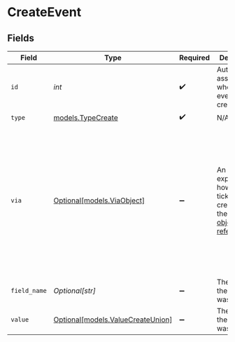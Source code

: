 # CreateEvent


## Fields

| Field                                                                                                                                            | Type                                                                                                                                             | Required                                                                                                                                         | Description                                                                                                                                      | Example                                                                                                                                          |
| ------------------------------------------------------------------------------------------------------------------------------------------------ | ------------------------------------------------------------------------------------------------------------------------------------------------ | ------------------------------------------------------------------------------------------------------------------------------------------------ | ------------------------------------------------------------------------------------------------------------------------------------------------ | ------------------------------------------------------------------------------------------------------------------------------------------------ |
| `id`                                                                                                                                             | *int*                                                                                                                                            | :heavy_check_mark:                                                                                                                               | Automatically assigned when the event is created                                                                                                 |                                                                                                                                                  |
| `type`                                                                                                                                           | [models.TypeCreate](../models/typecreate.md)                                                                                                     | :heavy_check_mark:                                                                                                                               | N/A                                                                                                                                              |                                                                                                                                                  |
| `via`                                                                                                                                            | [Optional[models.ViaObject]](../models/viaobject.md)                                                                                             | :heavy_minus_sign:                                                                                                                               | An object explaining how the ticket was created. See the [Via object reference](/documentation/ticketing/reference-guides/via-object-reference)<br/> | {<br/>"channel": "rule",<br/>"source": {<br/>"from": {<br/>"id": 22472716,<br/>"title": "Assign to first responder"<br/>},<br/>"rel": "trigger",<br/>"to": {}<br/>}<br/>} |
| `field_name`                                                                                                                                     | *Optional[str]*                                                                                                                                  | :heavy_minus_sign:                                                                                                                               | The name of the field that was set                                                                                                               |                                                                                                                                                  |
| `value`                                                                                                                                          | [Optional[models.ValueCreateUnion]](../models/valuecreateunion.md)                                                                               | :heavy_minus_sign:                                                                                                                               | The value of the field that was set                                                                                                              |                                                                                                                                                  |